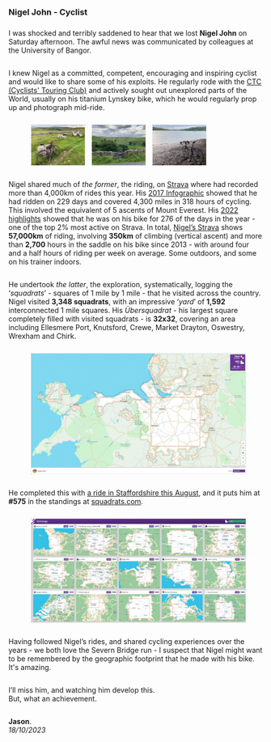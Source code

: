 ### Nigel John - Cyclist

<style>
    img {margin:4px; border:1px dashed #e0e0e0}
    p {padding-top:0.5em; padding-bottom:0.5em}
</style>

I was shocked and terribly saddened to hear that we lost **Nigel John** on Saturday afternoon.
The awful news was communicated by colleagues at the University of Bangor.

I knew Nigel as a committed, competent, encouraging and inspiring cyclist and would like to share some of his exploits.
He regularly rode with the [CTC (Cyclists' Touring Club)](https://www.cyclinguk.org/) and actively sought out unexplored parts of the World, usually on his titanium Lynskey bike, which he would regularly prop up and photograph mid-ride.

<div width="90%" style="padding-left:8%; padding-right:8%; align:center">
<a href="./img/nigelJohn.lynskey.02.jpg"><img width="25%" src="./img/nigelJohn.lynskey.02.jpg"/></a>
<a href="./img/nigelJohn.lynskey.01.jpg"><img width="25%" src="./img/nigelJohn.lynskey.01.jpg"/></a>
<a href="./img/nigelJohn.lynskey.03.jpg"><img width="25%" src="./img/nigelJohn.lynskey.03.jpg"/></a>
</div>

Nigel shared much of _the former_, the riding, on [Strava](https://www.strava.com/athletes/2710835/) where had recorded more than 4,000km of rides this year. His [2017 Infographic](https://www.strava.com/athletes/2710835/posts/1057442) showed that he had ridden on 229 days and covered 4,300 miles in 318 hours of cycling. This involved the equivalent of 5 ascents of Mount Everest. His [2022 highlights](https://www.strava.com/athletes/2710835/posts/23031166) showed that he was on his bike for 276 of the days in the year - one of the top 2% most active on Strava. In total, [Nigel’s Strava](https://www.strava.com/athletes/2710835) shows **57,000km** of riding, involving **350km** of climbing (vertical ascent) and more than **2,700** hours in the saddle on his bike since 2013 - with around four and a half hours of riding per week on average. Some outdoors, and some on his trainer indoors.

He undertook _the latter_, the exploration, systematically, logging the ‘_squadrats_’ - squares of 1 mile by 1 mile - that he visited across the country. Nigel visited **3,348 squadrats**, with an impressive ‘_yard_’ of **1,592** interconnected 1 mile squares. His _Übersquadrat_ - his largest square completely filled with visited squadrats - is **32x32**, covering an area including Ellesmere Port, Knutsford, Crewe, Market Drayton, Oswestry, Wrexham and Chirk.

<div width="80%" style="padding-left:8%; padding-right:8%;  align:center"><a href="./img/squadrats.nigelJohn.uberSquadrat.v2.jpg"><img src="./img/squadrats.nigelJohn.uberSquadrat.v2.1200.jpg"/></a></div>

He completed this with [a ride in Staffordshire this August](https://www.strava.com/activities/9666488445), and it puts him at **#575** in the standings at [squadrats.com](https://squadrats.com/standings).

<div width="80%" style="padding-left:8%; padding-right:8%;  align:center"><a href="./img/squadrats.nigelJohn.standings.575.v2.jpg"><img src="./img/squadrats.nigelJohn.standings.575.v2.1200.jpg"/></a></div>

Having followed Nigel’s rides, and shared cycling experiences over the years - we both love the Severn Bridge run - I suspect that Nigel might want to be remembered by the geographic footprint that he made with his bike. It's amazing.

I’ll miss him, and watching him develop this.<br/>
But, what an achievement.

**Jason**.
<br/>_18/10/2023_
